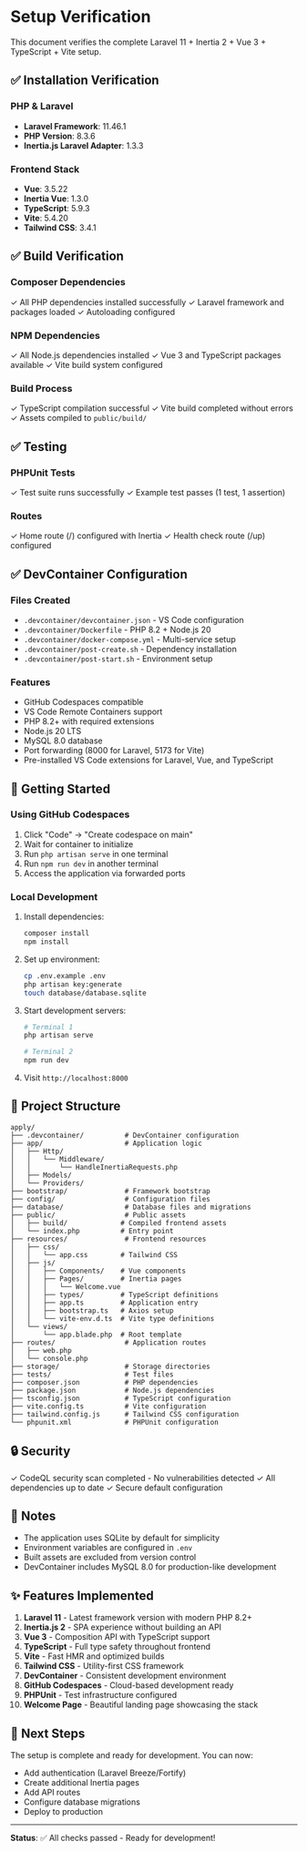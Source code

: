 # Setup Verification

This document verifies the complete Laravel 11 + Inertia 2 + Vue 3 + TypeScript + Vite setup.

## ✅ Installation Verification

### PHP & Laravel
- **Laravel Framework**: 11.46.1
- **PHP Version**: 8.3.6
- **Inertia.js Laravel Adapter**: 1.3.3

### Frontend Stack
- **Vue**: 3.5.22
- **Inertia Vue**: 1.3.0
- **TypeScript**: 5.9.3
- **Vite**: 5.4.20
- **Tailwind CSS**: 3.4.1

## ✅ Build Verification

### Composer Dependencies
✓ All PHP dependencies installed successfully
✓ Laravel framework and packages loaded
✓ Autoloading configured

### NPM Dependencies
✓ All Node.js dependencies installed
✓ Vue 3 and TypeScript packages available
✓ Vite build system configured

### Build Process
✓ TypeScript compilation successful
✓ Vite build completed without errors
✓ Assets compiled to `public/build/`

## ✅ Testing

### PHPUnit Tests
✓ Test suite runs successfully
✓ Example test passes (1 test, 1 assertion)

### Routes
✓ Home route (/) configured with Inertia
✓ Health check route (/up) configured

## ✅ DevContainer Configuration

### Files Created
- `.devcontainer/devcontainer.json` - VS Code configuration
- `.devcontainer/Dockerfile` - PHP 8.2 + Node.js 20
- `.devcontainer/docker-compose.yml` - Multi-service setup
- `.devcontainer/post-create.sh` - Dependency installation
- `.devcontainer/post-start.sh` - Environment setup

### Features
- GitHub Codespaces compatible
- VS Code Remote Containers support
- PHP 8.2+ with required extensions
- Node.js 20 LTS
- MySQL 8.0 database
- Port forwarding (8000 for Laravel, 5173 for Vite)
- Pre-installed VS Code extensions for Laravel, Vue, and TypeScript

## 🚀 Getting Started

### Using GitHub Codespaces
1. Click "Code" → "Create codespace on main"
2. Wait for container to initialize
3. Run `php artisan serve` in one terminal
4. Run `npm run dev` in another terminal
5. Access the application via forwarded ports

### Local Development
1. Install dependencies:
   ```bash
   composer install
   npm install
   ```

2. Set up environment:
   ```bash
   cp .env.example .env
   php artisan key:generate
   touch database/database.sqlite
   ```

3. Start development servers:
   ```bash
   # Terminal 1
   php artisan serve
   
   # Terminal 2
   npm run dev
   ```

4. Visit `http://localhost:8000`

## 📁 Project Structure

```
apply/
├── .devcontainer/          # DevContainer configuration
├── app/                    # Application logic
│   ├── Http/
│   │   └── Middleware/
│   │       └── HandleInertiaRequests.php
│   ├── Models/
│   └── Providers/
├── bootstrap/              # Framework bootstrap
├── config/                 # Configuration files
├── database/               # Database files and migrations
├── public/                 # Public assets
│   ├── build/             # Compiled frontend assets
│   └── index.php          # Entry point
├── resources/              # Frontend resources
│   ├── css/
│   │   └── app.css        # Tailwind CSS
│   ├── js/
│   │   ├── Components/    # Vue components
│   │   ├── Pages/         # Inertia pages
│   │   │   └── Welcome.vue
│   │   ├── types/         # TypeScript definitions
│   │   ├── app.ts         # Application entry
│   │   ├── bootstrap.ts   # Axios setup
│   │   └── vite-env.d.ts  # Vite type definitions
│   └── views/
│       └── app.blade.php  # Root template
├── routes/                 # Application routes
│   ├── web.php
│   └── console.php
├── storage/                # Storage directories
├── tests/                  # Test files
├── composer.json           # PHP dependencies
├── package.json            # Node.js dependencies
├── tsconfig.json           # TypeScript configuration
├── vite.config.ts          # Vite configuration
├── tailwind.config.js      # Tailwind CSS configuration
└── phpunit.xml             # PHPUnit configuration
```

## 🔒 Security

✓ CodeQL security scan completed - No vulnerabilities detected
✓ All dependencies up to date
✓ Secure default configuration

## 📝 Notes

- The application uses SQLite by default for simplicity
- Environment variables are configured in `.env`
- Built assets are excluded from version control
- DevContainer includes MySQL 8.0 for production-like development

## ✨ Features Implemented

1. **Laravel 11** - Latest framework version with modern PHP 8.2+
2. **Inertia.js 2** - SPA experience without building an API
3. **Vue 3** - Composition API with TypeScript support
4. **TypeScript** - Full type safety throughout frontend
5. **Vite** - Fast HMR and optimized builds
6. **Tailwind CSS** - Utility-first CSS framework
7. **DevContainer** - Consistent development environment
8. **GitHub Codespaces** - Cloud-based development ready
9. **PHPUnit** - Test infrastructure configured
10. **Welcome Page** - Beautiful landing page showcasing the stack

## 🎯 Next Steps

The setup is complete and ready for development. You can now:
- Add authentication (Laravel Breeze/Fortify)
- Create additional Inertia pages
- Add API routes
- Configure database migrations
- Deploy to production

---

**Status**: ✅ All checks passed - Ready for development!
